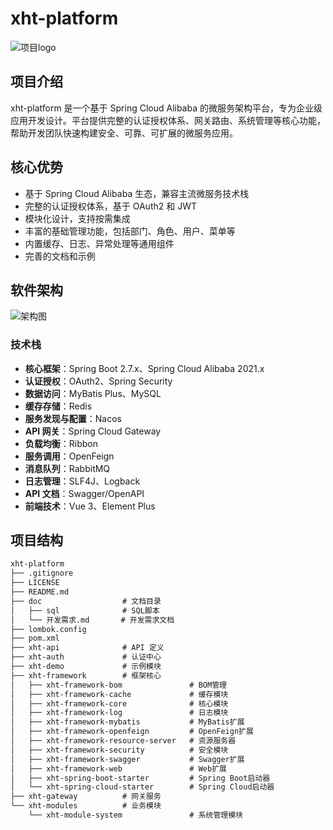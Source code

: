 # xht-platform

![项目logo]()

## 项目介绍
xht-platform 是一个基于 Spring Cloud Alibaba 的微服务架构平台，专为企业级应用开发设计。平台提供完整的认证授权体系、网关路由、系统管理等核心功能，帮助开发团队快速构建安全、可靠、可扩展的微服务应用。

## 核心优势
- 基于 Spring Cloud Alibaba 生态，兼容主流微服务技术栈
- 完整的认证授权体系，基于 OAuth2 和 JWT
- 模块化设计，支持按需集成
- 丰富的基础管理功能，包括部门、角色、用户、菜单等
- 内置缓存、日志、异常处理等通用组件
- 完善的文档和示例

## 软件架构
![架构图]()

### 技术栈
- **核心框架**：Spring Boot 2.7.x、Spring Cloud Alibaba 2021.x
- **认证授权**：OAuth2、Spring Security
- **数据访问**：MyBatis Plus、MySQL
- **缓存存储**：Redis
- **服务发现与配置**：Nacos
- **API 网关**：Spring Cloud Gateway
- **负载均衡**：Ribbon
- **服务调用**：OpenFeign
- **消息队列**：RabbitMQ
- **日志管理**：SLF4J、Logback
- **API 文档**：Swagger/OpenAPI
- **前端技术**：Vue 3、Element Plus

## 项目结构

```txt
xht-platform
├── .gitignore
├── LICENSE
├── README.md
├── doc                  # 文档目录
│   ├── sql              # SQL脚本
│   └── 开发需求.md       # 开发需求文档
├── lombok.config
├── pom.xml
├── xht-api              # API 定义
├── xht-auth             # 认证中心
├── xht-demo             # 示例模块
├── xht-framework        # 框架核心
│   ├── xht-framework-bom               # BOM管理
│   ├── xht-framework-cache             # 缓存模块
│   ├── xht-framework-core              # 核心模块
│   ├── xht-framework-log               # 日志模块
│   ├── xht-framework-mybatis           # MyBatis扩展
│   ├── xht-framework-openfeign         # OpenFeign扩展
│   ├── xht-framework-resource-server   # 资源服务器
│   ├── xht-framework-security          # 安全模块
│   ├── xht-framework-swagger           # Swagger扩展
│   ├── xht-framework-web               # Web扩展
│   ├── xht-spring-boot-starter         # Spring Boot启动器
│   └── xht-spring-cloud-starter        # Spring Cloud启动器
├── xht-gateway          # 网关服务
└── xht-modules          # 业务模块
    └── xht-module-system               # 系统管理模块
```